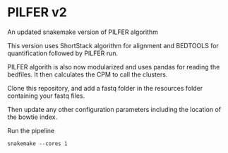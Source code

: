 # PILFER v2
An updated snakemake version of PILFER algorithm

This version uses ShortStack algorithm for alignment and BEDTOOLS for quantification followed by PILFER run.

PILFER algorith is also now modularized and uses pandas for reading the bedfiles. It then calculates the CPM to call the clusters.

Clone this repository, and add a fastq folder in the resources folder containing your fastq files.

Then update any other configuration parameters including the location of the bowtie index.

Run the pipeline

```
snakemake --cores 1
```


